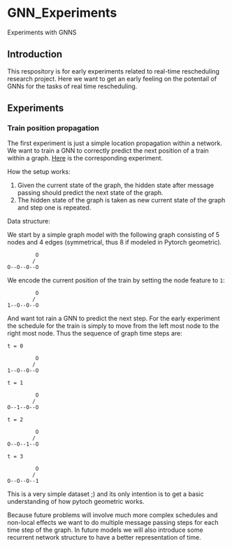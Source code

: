 # GNN_Experiments
Experiments with GNNS

## Introduction
This respository is for early experiments related to real-time rescheduling research project. Here we want to get an early feeling on the potentail of GNNs for the tasks of real time rescheduling.

## Experiments
### Train position propagation
The first experiment is just a simple location propagation within a network. We want to train a GNN to correctly predict the next position of a train within a graph.
[Here](https://github.com/MLerik/GNN_Experiments/blob/master/train_propagation.py) is the corresponding experiment.

How the setup works:
 1. Given the current state of the graph, the hidden state after message passing should predict the next state of the graph.
 2. The hidden state of the graph is taken as new current state of the graph and step one is repeated.
 
Data structure:

We start by a simple graph model with the following graph consisting of 5 nodes and 4 edges (symmetrical, thus 8 if modeled in Pytorch geometric).
```
         O
        /
O--O--O--O

```

We encode the current position of the train by setting the node feature to `1`:

```
         O
        /
1--O--O--O

```

And want tot rain a GNN to predict the next step. For the early experiment the schedule for the train is simply to move from the left most node to the right most node. Thus the sequence of graph time steps are:

`t = 0`

```
         O
        /
1--O--O--O

```

`t = 1`

```
         O
        /
O--1--O--O

```

`t = 2`

```
         O
        /
O--O--1--O

```

`t = 3`

```
         O
        /
O--O--O--1

```
 This is a very simple dataset ;) and its only intention is to get a basic understanding of how pytoch geometric works.
 
 Because future problems will involve much more complex schedules and non-local effects we want to do multiple message passing steps for each time step of the graph.
 In future models we will also introduce some recurrent network structure to have a better representation of time.